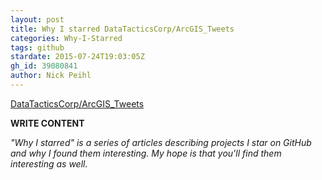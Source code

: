 ```yaml
---
layout: post
title: Why I starred DataTacticsCorp/ArcGIS_Tweets
categories: Why-I-Starred
tags: github
stardate: 2015-07-24T19:03:05Z
gh_id: 39080841
author: Nick Peihl
---
```


[DataTacticsCorp/ArcGIS_Tweets](https://github.com/DataTacticsCorp/ArcGIS_Tweets)

**WRITE CONTENT**

*"Why I starred" is a series of articles describing projects I star on GitHub and why I found them interesting. My hope is that you'll find them interesting as well.*

